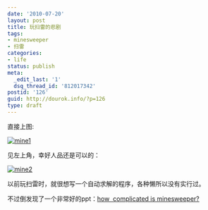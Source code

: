 ```yaml
---
date: '2010-07-20'
layout: post
title: 玩扫雷的悲剧
tags:
- minesweeper
- 扫雷
categories:
- life
status: publish
meta:
  _edit_last: '1'
  dsq_thread_id: '812017342'
postid: '126'
guid: http://dourok.info/?p=126
type: draft
---
```

直接上图:

[![]({{urls.media}}/wp-content/uploads/2010/07/12.jpg "mine1")]({{urls.media}}/wp-content/uploads/2010/07/12.jpg)

见左上角，幸好人品还是可以的：

[![]({{urls.media}}/wp-content/uploads/2010/07/sl.jpg "mine2")]({{urls.media}}/wp-content/uploads/2010/07/sl.jpg)

以前玩扫雷时，就很想写一个自动求解的程序，各种懒所以没有实行过。

不过倒发现了一个非常好的ppt：[how  complicated is
minesweeper?](http://web.mat.bham.ac.uk/R.W.Kaye/minesw/ASE2003.pdf)
